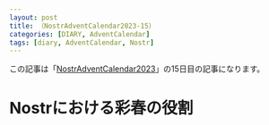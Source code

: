 ```yaml
---
layout: post
title: （NostrAdventCalendar2023-15）
categories: [DIARY, AdventCalendar]
tags: [diary, AdventCalendar, Nostr]
---
```


この記事は「[NostrAdventCalendar2023](https://adventar.org/calendars/8794)」の15日目の記事になります。

# Nostrにおける彩春の役割




